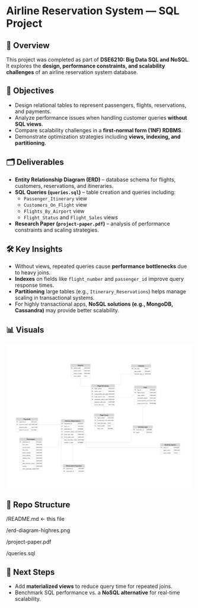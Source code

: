 # Airline Reservation System — SQL Project

## 📌 Overview
This project was completed as part of **DSE6210: Big Data SQL and NoSQL**.  
It explores the **design, performance constraints, and scalability challenges** of an airline reservation system database.

## 🎯 Objectives
- Design relational tables to represent passengers, flights, reservations, and payments.  
- Analyze performance issues when handling customer queries **without SQL views**.  
- Compare scalability challenges in a **first-normal form (1NF) RDBMS**.  
- Demonstrate optimization strategies including **views, indexing, and partitioning**.  

## 🗂️ Deliverables
- **Entity Relationship Diagram (ERD)** – database schema for flights, customers, reservations, and itineraries.  
- **SQL Queries (`queries.sql`)** – table creation and queries including:  
  - `Passenger_Itinerary` view  
  - `Customers_On_Flight` view  
  - `Flights_By_Airport` view  
  - `Flight_Status` and `Flight_Sales` views  
- **Research Paper (`project-paper.pdf`)** – analysis of performance constraints and scaling strategies.  

## 🛠️ Key Insights
- Without views, repeated queries cause **performance bottlenecks** due to heavy joins.  
- **Indexes** on fields like `flight_number` and `passenger_id` improve query response times.  
- **Partitioning** large tables (e.g., `Itinerary_Reservations`) helps manage scaling in transactional systems.  
- For highly transactional apps, **NoSQL solutions (e.g., MongoDB, Cassandra)** may provide better scalability.  

## 📊 Visuals
![ERD Diagram](erd-diagram-highres.png)

## 📂 Repo Structure
/README.md ← this file

/erd-diagram-highres.png

/project-paper.pdf

/queries.sql

## 🔮 Next Steps
- Add **materialized views** to reduce query time for repeated joins.  
- Benchmark SQL performance vs. a **NoSQL alternative** for real-time scalability. 
